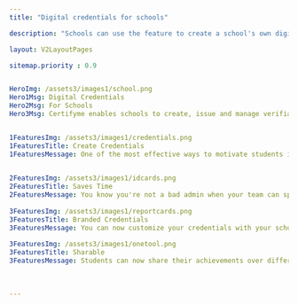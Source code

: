 ```yaml
---
title: "Digital credentials for schools"

description: "Schools can use the feature to create a school's own digital identity; this helps them build their brand and engage with potential students."

layout: V2LayoutPages

sitemap.priority : 0.9


HeroImg: /assets3/images1/school.png
Hero1Msg: Digital Credentials
Hero2Msg: For Schools
Hero3Msg: Certifyme enables schools to create, issue and manage verifiable certificates, badges, id cards, reports and many more.


1FeaturesImg: /assets3/images1/credentials.png
1FeaturesTitle: Create Credentials
1FeaturesMessage: One of the most effective ways to motivate students is to provide them with credentials. Credentials are an important way for students to show their commitment, and they can have a significant impact on the engagement rate of your pupils. If you already have a student record system in place, we can help you create credentials for your students.

                  
2FeaturesImg: /assets3/images1/idcards.png
2FeaturesTitle: Saves Time
2FeaturesMessage: You know you're not a bad admin when your team can spend less time on the job. With Certifyme, we help you create, issue and manage credentials in just three easy steps. You can create credentials using just two clicks—and then send out hundreds of them with a single click. And creating a new credential is as simple as clicking a button. With our advanced management options, it's easy to see who has what credentials, how many they have and when they expire.
                  
3FeaturesImg: /assets3/images1/reportcards.png
3FeaturesTitle: Branded Credentials
3FeaturesMessage: You can now customize your credentials with your school's domain, logo and footer. This makes it easy to make sure that you're creating a strong brand for your students and their accomplishments.
                  
3FeaturesImg: /assets3/images1/onetool.png
3FeaturesTitle: Sharable
3FeaturesMessage: Students can now share their achievements over different social media platforms to highlight their awards. The students will be able to post their achievements in the form of a screenshot, videos or a photo over various social media platforms such as Twitter, Facebook, Instagram and Snapchat. The students will also be able to share their achievements via email and SMS.
                  
                  
                  
---
```


